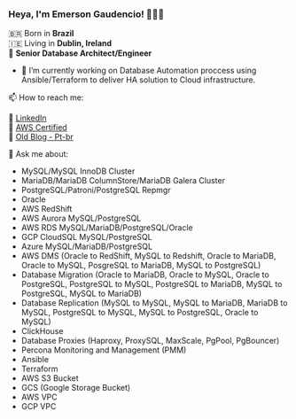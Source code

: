 ### Heya, I'm Emerson Gaudencio! 👨🏻‍💻

🇧🇷 Born in **Brazil** <br />
🇮🇪 Living in **Dublin, Ireland** <br />
🚀 **Senior Database Architect/Engineer** <br />

- 🔭 I’m currently working on Database Automation proccess using Ansible/Terraform to deliver HA solution to Cloud infrastructure. <br />

📫 How to reach me: <br />

💼 [LinkedIn](https://www.linkedin.com/in/emersongaudencio/en) <br />
💼 [AWS Certified](https://www.youracclaim.com/badges/b48ebda3-4225-4f76-be54-a3926532d713/linked_in_profile) <br />
🚀 [Old Blog - Pt-br](http://blog.gaudencio.net.br) <br />

💬 Ask me about: <br />

- MySQL/MySQL InnoDB Cluster
- MariaDB/MariaDB ColumnStore/MariaDB Galera Cluster
- PostgreSQL/Patroni/PostgreSQL Repmgr
- Oracle
- AWS RedShift
- AWS Aurora MySQL/PostgreSQL
- AWS RDS MySQL/MariaDB/PostgreSQL/Oracle
- GCP CloudSQL MySQL/PostgreSQL
- Azure MySQL/MariaDB/PostgreSQL
- AWS DMS (Oracle to RedShift, MySQL to Redshift, Oracle to MariaDB, Oracle to MySQL, PosgreSQL to MariaDB, MySQL to PostgreSQL)
- Database Migration (Oracle to MariaDB, Oracle to MySQL, Oracle to PostgreSQL, PostgreSQL to MySQL, PostgreSQL to MariaDB, MySQL to PostgreSQL, MySQL to MariaDB)
- Database Replication (MySQL to MySQL, MySQL to MariaDB, MariaDB to MySQL, PostgreSQL to MySQL, MySQL to PostgreSQL, Oracle to MySQL)
- ClickHouse
- Database Proxies (Haproxy, ProxySQL, MaxScale, PgPool, PgBouncer)
- Percona Monitoring and Management (PMM)
- Ansible
- Terraform
- AWS S3 Bucket
- GCS (Google Storage Bucket)
- AWS VPC
- GCP VPC

<!--
**emersongaudencio/emersongaudencio** is a ✨ _special_ ✨ repository because its `README.md` (this file) appears on your GitHub profile.

Here are some ideas to get you started:

- 🔭 I’m currently working on ...
- 🌱 I’m currently learning ...
- 👯 I’m looking to collaborate on ...
- 🤔 I’m looking for help with ...
- 💬 Ask me about ...
- 📫 How to reach me: ...
- 😄 Pronouns: ...
- ⚡ Fun fact: ...
-->

